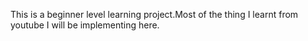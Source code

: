 This is a beginner level learning project.Most of the thing I learnt from youtube I will be implementing here.
